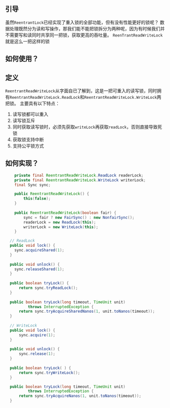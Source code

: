 ## 引导
虽然`ReentrantLock`已经实现了重入锁的全部功能，但有没有性能更好的锁呢？
数据处理既然分为读和写操作，那我们能不能把锁拆分为两种呢，因为有时候我们并不需要写和读同时共享同一把锁，获取更高的吞吐量。
`ReenTrantReadWriteLock`就是这么一把这样的锁

## 如何使用？

## 定义
`ReentrantReadWriteLock`从字面自已了解到，这是一把可重入的读写锁，同时拥有`ReentrantReadWriteLock.ReadLock`和`ReentrantReadWriteLock.WriteLock`两把锁。
主要具有以下特点：
1. 读写锁都可以重入
2. 读写锁互斥
3. 同时获取读写锁时，必须先获取`writeLock`再获取`readLock`，否则直接导致死锁
4. 获取锁支持中断
5. 支持公平锁方式

## 如何实现？
```java
    private final ReentrantReadWriteLock.ReadLock readerLock;
    private final ReentrantReadWriteLock.WriteLock writerLock;
    final Sync sync;

    public ReentrantReadWriteLock() {
        this(false);
    }
    
    public ReentrantReadWriteLock(boolean fair) {
        sync = fair ? new FairSync() : new NonfairSync();
        readerLock = new ReadLock(this);
        writerLock = new WriteLock(this);
    }
```

```java
  // ReadLock
  public void lock() {
    sync.acquireShared(1);
  }
  
  public void unlock() {
    sync.releaseShared(1);
  }
  
  public boolean tryLock() {
      return sync.tryReadLock();
  }
  
  public boolean tryLock(long timeout, TimeUnit unit)
          throws InterruptedException {
      return sync.tryAcquireSharedNanos(1, unit.toNanos(timeout));
  }
  
  // WriteLock
  public void lock() {
      sync.acquire(1);
  }
  
  public void unlock() {
      sync.release(1);
  }
  
  public boolean tryLock( ) {
      return sync.tryWriteLock();
  }

  public boolean tryLock(long timeout, TimeUnit unit)
          throws InterruptedException {
      return sync.tryAcquireNanos(1, unit.toNanos(timeout));
  }
```
